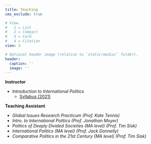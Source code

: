 ```yaml
---
title: Teaching
cms_exclude: true

# View.
#   1 = List
#   2 = Compact
#   3 = Card
#   4 = Citation
view: 3

# Optional header image (relative to `static/media/` folder).
header:
  caption: ''
  image: ''
---
```


**Instructor**  
* *Introduction to International Politics*  
  *  [Syllabus (2021)](/teaching/syllabus2021.pdf/)  

**Teaching Assistant** 
* *Global Issues Research Practicum (Prof. Kate Tennis)*  
* *Intro. to International Politics (Prof. Jonathan Moyer)* 
* *Politics of Deeply Divided Societies (MA level) (Prof. Tim Sisk)*
* *International Politics (MA level) (Prof. Jack Donnelly)*  
* *Comparative Politics in the 21st Century (MA level) (Prof. Tim Sisk)*
